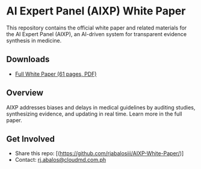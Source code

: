 # AI Expert Panel (AIXP) White Paper

This repository contains the official white paper and related materials for the AI Expert Panel (AIXP), an AI-driven system for transparent evidence synthesis in medicine.

## Downloads
- [Full White Paper (61 pages, PDF)](AI_Expert_Panel_for_Evidence_Based_Medicine.pdf)

## Overview
AIXP addresses biases and delays in medical guidelines by auditing studies, synthesizing evidence, and updating in real time. Learn more in the full paper.

## Get Involved
- Share this repo: [(https://github.com/rjabalosiii/AIXP-White-Paper/)]
- Contact: rj.abalos@cloudmd.com.ph
  
